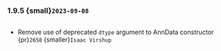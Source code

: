 ### 1.9.5 {small}`2023-09-08`

```{rubric} Bug fixes
```

- Remove use of deprecated `dtype` argument to AnnData constructor {pr}`2658` {smaller}`Isaac Virshup`
